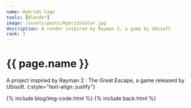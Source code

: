 ```yaml
---
name: Hybrids Cage
tools: [Blender]
image: /assets/posts/HybridsColor.jpg
description: A render inspired by Rayman 2, a game by Ubisoft
rank: 3
---
```


# {{ page.name }}
A project inspired by Rayman 2 : The Great Escape, a game released by Ubisoft.
{:style="text-align: justify"}

{% include blog/img-code.html %}
{% include back.html %}
